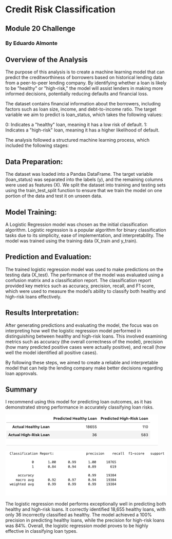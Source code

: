 # Credit Risk Classification
## Module 20 Challenge
### By Eduardo Almonte

## Overview of the Analysis

The purpose of this analysis is to create a machine learning model that can predict the creditworthiness of borrowers based on historical lending data from a peer-to-peer lending company. By identifying whether a loan is likely to be "healthy" or "high-risk," the model will assist lenders in making more informed decisions, potentially reducing defaults and financial loss.

The dataset contains financial information about the borrowers, including factors such as loan size, income, and debt-to-income ratio. The target variable we aim to predict is loan_status, which takes the following values:

0: Indicates a "healthy" loan, meaning it has a low risk of default.
1: Indicates a "high-risk" loan, meaning it has a higher likelihood of default.

The analysis followed a structured machine learning process, which included the following stages:

## Data Preparation:

The dataset was loaded into a Pandas DataFrame.
The target variable (loan_status) was separated into the labels (y), and the remaining columns were used as features (X).
We split the dataset into training and testing sets using the train_test_split function to ensure that we train the model on one portion of the data and test it on unseen data.


## Model Training:

A Logistic Regression model was chosen as the initial classification algorithm. Logistic regression is a popular algorithm for binary classification tasks due to its simplicity, ease of implementation, and interpretability.
The model was trained using the training data (X_train and y_train).

## Prediction and Evaluation:

The trained logistic regression model was used to make predictions on the testing data (X_test).
The performance of the model was evaluated using a confusion matrix and a classification report. The classification report provided key metrics such as accuracy, precision, recall, and F1 score, which were used to measure the model’s ability to classify both healthy and high-risk loans effectively.

## Results Interpretation:

After generating predictions and evaluating the model, the focus was on interpreting how well the logistic regression model performed in distinguishing between healthy and high-risk loans. This involved examining metrics such as accuracy (the overall correctness of the model), precision (how many predicted positive cases were actually positive), and recall (how well the model identified all positive cases).

By following these steps, we aimed to create a reliable and interpretable model that can help the lending company make better decisions regarding loan approvals.

## Summary

I recommend using this model for predicting loan outcomes, as it has demonstrated strong performance in accurately classifying loan risks.



![matrix](https://github.com/almonte951/Credit_Risk_Classification/blob/main/Images/condusion%20matrix%20df.png)

![report](https://github.com/almonte951/Credit_Risk_Classification/blob/main/Images/Classification%20Report.png)

The logistic regression model performs exceptionally well in predicting both healthy and high-risk loans. It correctly identified 18,655 healthy loans, with only 36 incorrectly classified as healthy. The model achieved a 100% precision in predicting healthy loans, while the precision for high-risk loans was 84%. Overall, the logistic regression model proves to be highly effective in classifying loan types.
